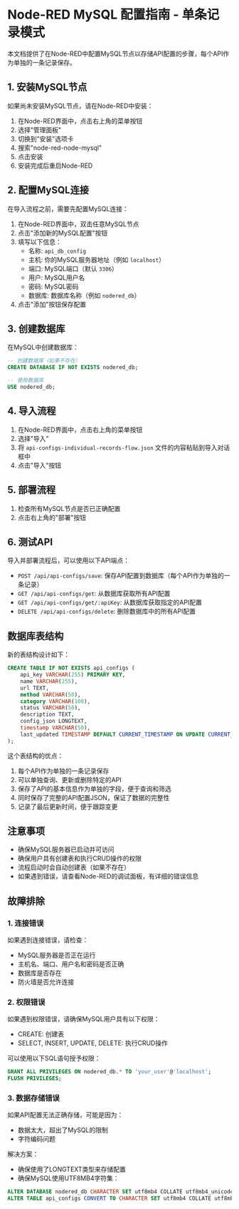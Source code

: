 # Node-RED MySQL 配置指南 - 单条记录模式

本文档提供了在Node-RED中配置MySQL节点以存储API配置的步骤，每个API作为单独的一条记录保存。

## 1. 安装MySQL节点

如果尚未安装MySQL节点，请在Node-RED中安装：

1. 在Node-RED界面中，点击右上角的菜单按钮
2. 选择"管理面板"
3. 切换到"安装"选项卡
4. 搜索"node-red-node-mysql"
5. 点击安装
6. 安装完成后重启Node-RED

## 2. 配置MySQL连接

在导入流程之前，需要先配置MySQL连接：

1. 在Node-RED界面中，双击任意MySQL节点
2. 点击"添加新的MySQL配置"按钮
3. 填写以下信息：
   - 名称: `api_db_config`
   - 主机: 你的MySQL服务器地址（例如 `localhost`）
   - 端口: MySQL端口（默认 `3306`）
   - 用户: MySQL用户名
   - 密码: MySQL密码
   - 数据库: 数据库名称（例如 `nodered_db`）
4. 点击"添加"按钮保存配置

## 3. 创建数据库

在MySQL中创建数据库：

```sql
-- 创建数据库（如果不存在）
CREATE DATABASE IF NOT EXISTS nodered_db;

-- 使用数据库
USE nodered_db;
```

## 4. 导入流程

1. 在Node-RED界面中，点击右上角的菜单按钮
2. 选择"导入"
3. 将 `api-configs-individual-records-flow.json` 文件的内容粘贴到导入对话框中
4. 点击"导入"按钮

## 5. 部署流程

1. 检查所有MySQL节点是否已正确配置
2. 点击右上角的"部署"按钮

## 6. 测试API

导入并部署流程后，可以使用以下API端点：

- `POST /api/api-configs/save`: 保存API配置到数据库（每个API作为单独的一条记录）
- `GET /api/api-configs/get`: 从数据库获取所有API配置
- `GET /api/api-configs/get/:apiKey`: 从数据库获取指定的API配置
- `DELETE /api/api-configs/delete`: 删除数据库中的所有API配置

## 数据库表结构

新的表结构设计如下：

```sql
CREATE TABLE IF NOT EXISTS api_configs (
    api_key VARCHAR(255) PRIMARY KEY,
    name VARCHAR(255),
    url TEXT,
    method VARCHAR(50),
    category VARCHAR(100),
    status VARCHAR(50),
    description TEXT,
    config_json LONGTEXT,
    timestamp VARCHAR(50),
    last_updated TIMESTAMP DEFAULT CURRENT_TIMESTAMP ON UPDATE CURRENT_TIMESTAMP
);
```

这个表结构的优点：

1. 每个API作为单独的一条记录保存
2. 可以单独查询、更新或删除特定的API
3. 保存了API的基本信息作为单独的字段，便于查询和筛选
4. 同时保存了完整的API配置JSON，保证了数据的完整性
5. 记录了最后更新时间，便于跟踪变更

## 注意事项

- 确保MySQL服务器已启动并可访问
- 确保用户具有创建表和执行CRUD操作的权限
- 流程启动时会自动创建表（如果不存在）
- 如果遇到错误，请查看Node-RED的调试面板，有详细的错误信息

## 故障排除

### 1. 连接错误

如果遇到连接错误，请检查：
- MySQL服务器是否正在运行
- 主机名、端口、用户名和密码是否正确
- 数据库是否存在
- 防火墙是否允许连接

### 2. 权限错误

如果遇到权限错误，请确保MySQL用户具有以下权限：
- CREATE: 创建表
- SELECT, INSERT, UPDATE, DELETE: 执行CRUD操作

可以使用以下SQL语句授予权限：

```sql
GRANT ALL PRIVILEGES ON nodered_db.* TO 'your_user'@'localhost';
FLUSH PRIVILEGES;
```

### 3. 数据存储错误

如果API配置无法正确存储，可能是因为：
- 数据太大，超出了MySQL的限制
- 字符编码问题

解决方案：
- 确保使用了LONGTEXT类型来存储配置
- 确保MySQL使用UTF8MB4字符集：

```sql
ALTER DATABASE nodered_db CHARACTER SET utf8mb4 COLLATE utf8mb4_unicode_ci;
ALTER TABLE api_configs CONVERT TO CHARACTER SET utf8mb4 COLLATE utf8mb4_unicode_ci;
```

